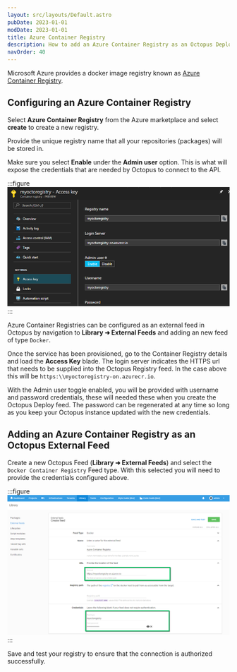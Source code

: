 ```yaml
---
layout: src/layouts/Default.astro
pubDate: 2023-01-01
modDate: 2023-01-01
title: Azure Container Registry
description: How to add an Azure Container Registry as an Octopus Deploy feed
navOrder: 40
---
```


Microsoft Azure provides a docker image registry known as [Azure Container Registry](https://azure.microsoft.com/en-au/services/container-registry/).

## Configuring an Azure Container Registry  

Select **Azure Container Registry** from the Azure marketplace and select **create** to create a new registry.

Provide the unique registry name that all your repositories (packages) will be stored in.

Make sure you select **Enable** under the **Admin user** option. This is what will expose the credentials that are needed by Octopus to connect to the API.

:::figure
![Azure Container Services Access Key blade](/docs/packaging-applications/package-repositories/guides/container-registries/images/azure-blade.png "width=500")
:::

Azure Container Registries can be configured as an external feed in Octopus by navigation to **Library ➜ External Feeds** and adding an new feed of type `Docker`. 

Once the service has been provisioned, go to the Container Registry details and load the **Access Key** blade. The login server indicates the HTTPS url that needs to be supplied into the Octopus Registry feed. In the case above this will be `https:\\myoctoregistry-on.azurecr.io`.

With the Admin user toggle enabled, you will be provided with username and password credentials, these will needed these when you create the Octopus Deploy feed. The password can be regenerated at any time so long as you keep your Octopus instance updated with the new credentials.

## Adding an Azure Container Registry as an Octopus External Feed
Create a new Octopus Feed (**Library ➜ External Feeds**) and select the `Docker Container Registry` Feed type. With this selected you will need to provide the credentials configured above.

:::figure
![Azure Container Services Registry Feed](/docs/packaging-applications/package-repositories/guides/container-registries/images/azure-feed.png "width=500")
:::

Save and test your registry to ensure that the connection is authorized successfully.
